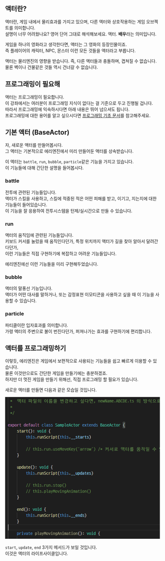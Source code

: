 ## 액터란?

액터란, 게임 내에서 물리효과를 가지고 있으며, 다른 액터와 상호작용하는 게임 오브젝트를 의미합니다.  
설명이 너무 어려웠나요? 영어 단어 그대로 해석해보세요. 액터. **배우**라는 의미입니다.

게임을 하나의 영화라고 생각한다면, 액터는 그 영화의 등장인물이죠.  
즉 플레이어의 캐릭터, NPC, 몬스터 이런 모든 것들을 액터라고 부릅니다.

액터는 물리엔진의 영향을 받습니다. 즉, 다른 액터들과 충돌하며, 겹쳐질 수 없습니다.  
물론 벽이나 건물같은 것들 역시 건너갈 수 없습니다.

## 프로그래밍이 필요해

액터는 프로그래밍이 필요합니다.  
이 강좌에서는 여러분이 프로그래밍 지식이 없다는 걸 기준으로 두고 진행될 겁니다.  
따라서 프로그래밍에 익숙하시다면 아래 내용은 뛰어 넘으셔도 됩니다.  
프로그래밍에 대한 용어를 알고 싶으시다면 [프로그래밍 기초 문서](./lets-learn-programming)를 참고해주세요.

## 기본 액터 (BaseActor)

자, 새로운 액터를 만들어봅시다.  
그 액터는 기본적으로 에리엔진에서 미리 만들어둔 액터를 상속받습니다.

이 액터는 `battle`, `run`, `bubble`, `particle`같은 기능을 가지고 있습니다.  
이 기능들에 대해 간단한 설명을 들어봅시다.

### battle

전투에 관련된 기능들입니다.  
액터가 스킬을 사용하고, 스킬에 적중된 적은 어떤 피해를 받고, 이기고, 지는지에 대한 기능들이 들어있습니다.  
이 기능을 잘 응용하여 전투시스템을 턴제/실시간으로 만들 수 있습니다.

### run

액터의 움직임에 관련된 기능들입니다.  
키보드 커서를 눌렀을 때 움직인다던가, 특정 위치까지 액터가 길을 찾아 알아서 달려간다던가,  
이런 기능들은 직접 구현하기에 복잡하고 어려운 기능들입니다.

에리엔진에선 이런 기능들을 미리 구현해두었습니다.

### bubble

액터의 말풍선 기능입니다.  
액터가 어떤 대사를 말하거나, 또는 감정표현 이모티콘을 사용하고 싶을 때 이 기능을 사용할 수 있습니다.

### particle

파티클이란 입자효과를 의미합니다.  
가령 액터의 주변으로 불이 번진다던가, 퍼져나가는 효과를 구현하기에 편리합니다.

## 액터를 프로그래밍하기

이렇듯, 에리엔진은 게임에서 보편적으로 사용되는 기능들을 쉽고 빠르게 이용할 수 있습니다.  
물론 이것만으로도 간단한 게임을 만들기에는 충분하겠죠.  
하지만 더 멋진 게임을 만들기 위해선, 직접 프로그래밍 할 필요가 있습니다.

새로운 액터를 만들면 다음과 같은 모습일 것입니다.

![액터 코드](../assets/img/wiki/7f666f3e-dff9-401b-96ac-bd9ca2a66b76.png)

`start`, `update`, `end` 3가지 메서드가 보일 것입니다.  
이것은 액터의 라이프사이클입니다.